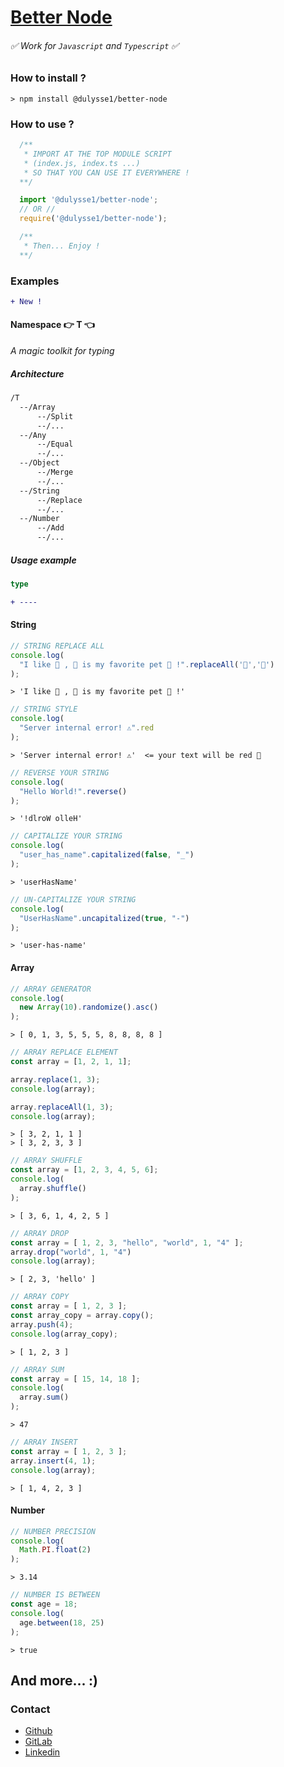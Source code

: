 # [Better Node]('https://www.npmjs.com/package/@dulysse1/better-node')
###### ✅  Work for `Javascript` and `Typescript` ✅ 

### How to install ?

```node
> npm install @dulysse1/better-node
```

### How to use ?

```typescript
  /**
   * IMPORT AT THE TOP MODULE SCRIPT
   * (index.js, index.ts ...)
   * SO THAT YOU CAN USE IT EVERYWHERE !
  **/

  import '@dulysse1/better-node';
  // OR //
  require('@dulysse1/better-node');

  /**
   * Then... Enjoy !
  **/
```
### Examples

```diff
+ New !
``` 
#### Namespace 👉 T 👈
<i> A magic toolkit for typing </i>
##### Architecture
```txt
/T
  --/Array
      --/Split
      --/...
  --/Any
      --/Equal
      --/...
  --/Object
      --/Merge
      --/...
  --/String
      --/Replace
      --/...
  --/Number
      --/Add
      --/...
```
##### Usage example
```typescript
type 
```

```diff
+ ----
``` 

#### String
```typescript
// STRING REPLACE ALL
console.log(
  "I like 🐑 , 🐑 is my favorite pet 🐑 !".replaceAll('🐑','🦁')
);
```
```node
> 'I like 🦁 , 🦁 is my favorite pet 🦁 !'
```
```typescript
// STRING STYLE
console.log(
  "Server internal error! ⚠️".red
);
```
```node 
> 'Server internal error! ⚠️'  <= your text will be red 🔴  
```
```typescript
// REVERSE YOUR STRING
console.log(
  "Hello World!".reverse()
);
```
```node 
> '!dlroW olleH'
```
```typescript
// CAPITALIZE YOUR STRING
console.log(
  "user_has_name".capitalized(false, "_")
);
```
```node 
> 'userHasName'
```
```typescript
// UN-CAPITALIZE YOUR STRING
console.log(
  "UserHasName".uncapitalized(true, "-")
);
```
```node 
> 'user-has-name'
```

#### Array
```typescript
// ARRAY GENERATOR
console.log(
  new Array(10).randomize().asc()
);
```
```node
> [ 0, 1, 3, 5, 5, 5, 8, 8, 8, 8 ]
```
```typescript
// ARRAY REPLACE ELEMENT
const array = [1, 2, 1, 1];

array.replace(1, 3);
console.log(array);

array.replaceAll(1, 3);
console.log(array);
```
```node
> [ 3, 2, 1, 1 ]
> [ 3, 2, 3, 3 ]
```
```typescript
// ARRAY SHUFFLE
const array = [1, 2, 3, 4, 5, 6];
console.log(
  array.shuffle()
);
```
```node
> [ 3, 6, 1, 4, 2, 5 ]
```
```typescript
// ARRAY DROP
const array = [ 1, 2, 3, "hello", "world", 1, "4" ];
array.drop("world", 1, "4")
console.log(array);
```
```node
> [ 2, 3, 'hello' ]
```
```typescript
// ARRAY COPY
const array = [ 1, 2, 3 ];
const array_copy = array.copy();
array.push(4);
console.log(array_copy);
```
```node
> [ 1, 2, 3 ]
```
```typescript
// ARRAY SUM
const array = [ 15, 14, 18 ];
console.log(
  array.sum()
);
```
```node
> 47
```
```typescript
// ARRAY INSERT
const array = [ 1, 2, 3 ];
array.insert(4, 1);
console.log(array);

```
```node
> [ 1, 4, 2, 3 ]
```

#### Number
```typescript
// NUMBER PRECISION
console.log(
  Math.PI.float(2)
);
```
```node
> 3.14
```
```typescript
// NUMBER IS BETWEEN
const age = 18;
console.log(
  age.between(18, 25)
);
```
```node
> true
```

## And more... :)

### Contact
* [Github](https://github.com/Dulysse)
* [GitLab](https://gitlab.com/Dulysse1)
* [Linkedin](https://www.linkedin.com/in/ulysse-dupont-994848197/)